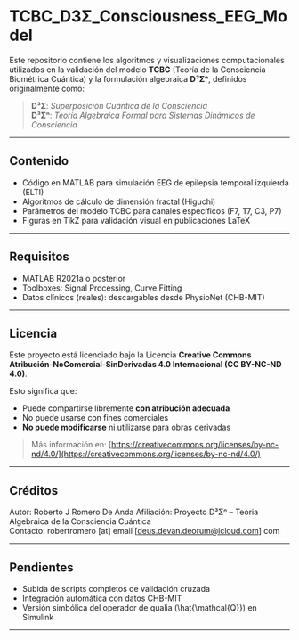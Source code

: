 # TCBC_D3Σ_Consciousness_EEG_Model

Este repositorio contiene los algoritmos y visualizaciones computacionales utilizados en la validación del modelo **TCBC** (Teoría de la Consciencia Biométrica Cuántica) y la formulación algebraica **D³Σⁿ**, definidos originalmente como:

> **D³Σ**: *Superposición Cuántica de la Consciencia*  
> **D³Σⁿ**: *Teoría Algebraica Formal para Sistemas Dinámicos de Consciencia*

---

## Contenido

- Código en MATLAB para simulación EEG de epilepsia temporal izquierda (ELTI)
- Algoritmos de cálculo de dimensión fractal (Higuchi)
- Parámetros del modelo TCBC para canales específicos (F7, T7, C3, P7)
- Figuras en TikZ para validación visual en publicaciones LaTeX

---

## Requisitos

- MATLAB R2021a o posterior
- Toolboxes: Signal Processing, Curve Fitting
- Datos clínicos (reales): descargables desde PhysioNet (CHB-MIT)

---

## Licencia

Este proyecto está licenciado bajo la Licencia **Creative Commons Atribución-NoComercial-SinDerivadas 4.0 Internacional (CC BY-NC-ND 4.0)**.

Esto significa que:
- Puede compartirse libremente **con atribución adecuada**
- No puede usarse con fines comerciales
- **No puede modificarse** ni utilizarse para obras derivadas

> Más información en: [https://creativecommons.org/licenses/by-nc-nd/4.0/](https://creativecommons.org/licenses/by-nc-nd/4.0/)

---

## Créditos

Autor: Roberto J Romero De Anda
Afiliación: Proyecto D³Σⁿ – Teoria Algebraica de la Consciencia Cuántica   
Contacto: robertromero [at] email [deus.devan.deorum@icloud.com] com

---

## Pendientes

- Subida de scripts completos de validación cruzada
- Integración automática con datos CHB-MIT
- Versión simbólica del operador de qualia \(\hat{\mathcal{Q}}\) en Simulink

---
